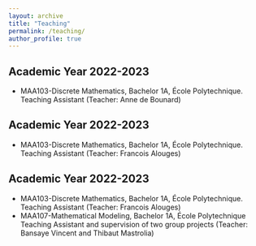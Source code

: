 ```yaml
---
layout: archive
title: "Teaching"
permalink: /teaching/
author_profile: true
---
```


## Academic Year 2022-2023
* MAA103-Discrete Mathematics, Bachelor 1A, École Polytechnique. Teaching Assistant (Teacher: Anne de Bounard)

## Academic Year 2022-2023
* MAA103-Discrete Mathematics, Bachelor 1A, École Polytechnique. Teaching Assistant (Teacher: Francois Alouges)

## Academic Year 2022-2023
* MAA103-Discrete Mathematics, Bachelor 1A, École Polytechnique. Teaching Assistant (Teacher: Francois Alouges)
* MAA107-Mathematical Modeling, Bachelor 1A, École Polytechnique Teaching Assistant and supervision of two group projects (Teacher: Bansaye Vincent and Thibaut Mastrolia)

